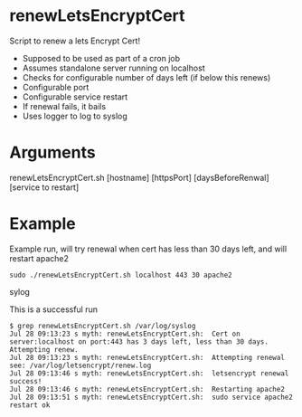 renewLetsEncryptCert
====================

Script to renew a lets Encrypt Cert!

* Supposed to be used as part of a cron job
* Assumes standalone server running on localhost
* Checks for configurable number of days left (if below this renews)
* Configurable port
* Configurable service restart
* If renewal fails, it bails
* Uses logger to log to syslog

Arguments
=========

renewLetsEncryptCert.sh [hostname] [httpsPort] [daysBeforeRenwal] [service to restart]

Example
=======

Example run, will try renewal when cert has less than 30 days left, and will restart apache2

    sudo ./renewLetsEncryptCert.sh localhost 443 30 apache2

sylog

This is a successful run

    $ grep renewLetsEncryptCert.sh /var/log/syslog 
    Jul 28 09:13:23 s myth: renewLetsEncryptCert.sh:  Cert on server:localhost on port:443 has 3 days left, less than 30 days. Attempting renew.
    Jul 28 09:13:23 s myth: renewLetsEncryptCert.sh:  Attempting renewal see: /var/log/letsencrypt/renew.log
    Jul 28 09:13:46 s myth: renewLetsEncryptCert.sh:  letsencrypt renewal success!
    Jul 28 09:13:46 s myth: renewLetsEncryptCert.sh:  Restarting apache2
    Jul 28 09:13:51 s myth: renewLetsEncryptCert.sh:  sudo service apache2 restart ok

